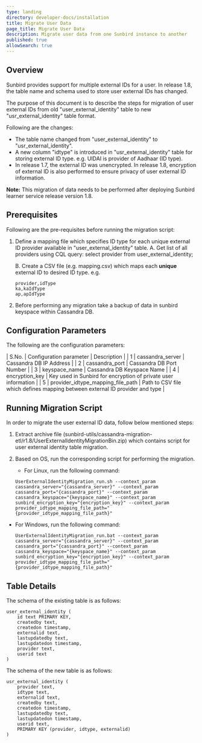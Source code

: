 ```yaml
---
type: landing
directory: developer-docs/installation
title: Migrate User Data 
page_title: Migrate User Data 
description: Migrate user data from one Sunbird instance to another 
published: true
allowSearch: true
---
```


## Overview

Sunbird provides support for multiple external IDs for a user. In release 1.8, the table name and schema used to store user external IDs has changed. 

The purpose of this document is to describe the steps for migration of user external IDs from old "user_external_identity" table to new "usr_external_identity" table format.

Following are the changes:
* The table name changed from "user_external_identity" to "usr_external_identity". 
* A new column "idtype" is introduced in "usr_external_identity" table for storing external ID type. e.g. UIDAI is provider of Aadhaar (ID type).
* In release 1.7, the external ID was unencrypted. In release 1.8, encryption of external ID is also performed to ensure privacy of user external ID information.

**Note:** This migration of data needs to be performed after deploying Sunbird learner service release version 1.8. 

## Prerequisites

Following are the pre-requisites before running the migration script:

1. Define a mapping file which specifies ID type for each unique external ID provider available in "user_external_identity" table.
    A. Get list of all providers using CQL query: select provider from user_external_identity;

    B. Create a CSV file (e.g. mapping.csv) which maps each **unique** external ID to desired ID type.
    e.g.
    ```
    provider,idType
    ka,kaIdType
    ap,apIdType
    ```

2. Before performing any migration take a backup of data in sunbird keyspace within Cassandra DB.

## Configuration Parameters

The following are the configuration parameters: 

| S.No. | Configuration parameter | Description |
| 1 | cassandra_server | Cassandra DB IP Address |
| 2 | cassandra_port | Cassandra DB Port Number |
| 3 | keyspace_name  | Cassandra DB Keyspace Name |
| 4 | encryption_key | Key used in Sunbird for encryption of private user information |
| 5 | provider_idtype_mapping_file_path | Path to CSV file which defines mapping between external ID provider and type |

## Running Migration Script

In order to migrate the user external ID data, follow below mentioned steps:

1. Extract archive file (sunbird-utils/cassandra-migration-etl/r1.8/UserExternalIdentityMigrationBin.zip) which contains script for user external identity table migration.

2. Based on OS, run the corresponding script for performing the migration.
 
    - For Linux, run the following command:
    ```
    UserExternalIdentityMigration_run.sh --context_param cassandra_server="{cassandra_server}" --context_param cassandra_port="{cassandra_port}" --context_param cassandra_keyspace="{keyspace_name}" --context_param sunbird_encryption_key="{encryption_key}" --context_param provider_idtype_mapping_file_path="{provider_idtype_mapping_file_path}"
    ```

- For Windows, run the following command:

    ```
    UserExternalIdentityMigration_run.bat --context_param cassandra_server="{cassandra_server}" --context_param cassandra_port="{cassandra_port}" --context_param cassandra_keyspace="{keyspace_name}" --context_param sunbird_encryption_key="{encryption_key}" --context_param provider_idtype_mapping_file_path="{provider_idtype_mapping_file_path}"
    ```

## Table Details

The schema of the existing table is as follows: 

```
user_external_identity (
    id text PRIMARY KEY,
    createdby text,
    createdon timestamp,
    externalid text,
    lastupdatedby text,
    lastupdatedon timestamp,
    provider text,
    userid text
)
```

The schema of the new table is as follows: 

```
usr_external_identity (
    provider text,
    idtype text,
    externalid text,
    createdby text,
    createdon timestamp,
    lastupdatedby text,
    lastupdatedon timestamp,
    userid text,
    PRIMARY KEY (provider, idtype, externalid)
)
```
